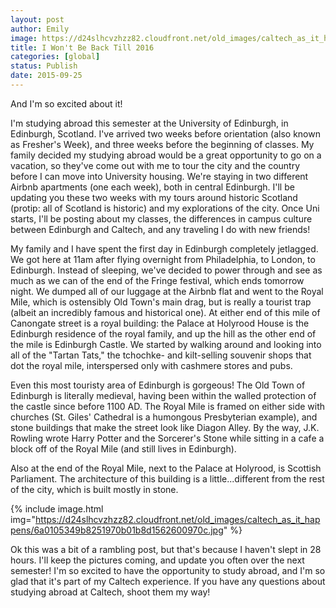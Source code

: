 ```yaml
---
layout: post
author: Emily
image: https://d24slhcvzhzz82.cloudfront.net/old_images/caltech_as_it_happens/6a0105349b8251970b01bb0870905c970d.jpg
title: I Won't Be Back Till 2016 
categories: [global]
status: Publish
date: 2015-09-25
---
```


And I'm so excited about it!

I'm studying abroad this semester at the University of Edinburgh, in Edinburgh, Scotland. I've arrived two weeks before orientation (also known as Fresher's Week), and three weeks before the beginning of classes. My family decided my studying abroad would be a great opportunity to go on a vacation, so they've come out with me to tour the city and the country before I can move into University housing. We're staying in two different Airbnb apartments (one each week), both in central Edinburgh. I'll be updating you these two weeks with my tours around historic Scotland (protip: all of Scotland is historic) and my explorations of the city. Once Uni starts, I'll be posting about my classes, the differences in campus culture between Edinburgh and Caltech, and any traveling I do with new friends!

My family and I have spent the first day in Edinburgh completely jetlagged. We got here at 11am after flying overnight from Philadelphia, to London, to Edinburgh. Instead of sleeping, we've decided to power through and see as much as we can of the end of the Fringe festival, which ends tomorrow night. We dumped all of our luggage at the Airbnb flat and went to the Royal Mile, which is ostensibly Old Town's main drag, but is really a tourist trap (albeit an incredibly famous and historical one). At either end of this mile of Canongate street is a royal building: the Palace at Holyrood House is the Edinburgh residence of the royal family, and up the hill as the other end of the mile is Edinburgh Castle. We started by walking around and looking into all of the "Tartan Tats," the tchochke- and kilt-selling souvenir shops that dot the royal mile, interspersed only with cashmere stores and pubs.

Even this most touristy area of Edinburgh is gorgeous! The Old Town of Edinburgh is literally medieval, having been within the walled protection of the castle since before 1100 AD. The Royal Mile is framed on either side with churches (St. Giles' Cathedral is a humongous Presbyterian example), and stone buildings that make the street look like Diagon Alley. By the way, J.K. Rowling wrote Harry Potter and the Sorcerer's Stone while sitting in a cafe a block off of the Royal Mile (and still lives in Edinburgh).

Also at the end of the Royal Mile, next to the Palace at Holyrood, is Scottish Parliament. The architecture of this building is a little...different from the rest of the city, which is built mostly in stone.


{% include image.html img="https://d24slhcvzhzz82.cloudfront.net/old_images/caltech_as_it_happens/6a0105349b8251970b01b8d1562600970c.jpg" %}

Ok this was a bit of a rambling post, but that's because I haven't slept in 28 hours. I'll keep the pictures coming, and update you often over the next semester! I'm so excited to have the opportunity to study abroad, and I'm so glad that it's part of my Caltech experience. If you have any questions about studying abroad at Caltech, shoot them my way!

